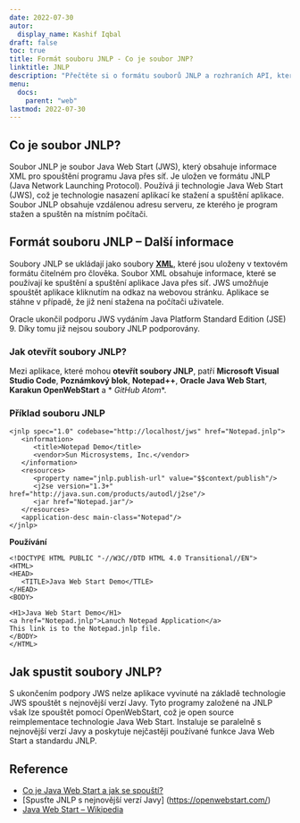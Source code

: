 ```yaml
---
date: 2022-07-30
autor:
  display_name: Kashif Iqbal
draft: false
toc: true
title: Formát souboru JNLP - Co je soubor JNP?
linktitle: JNLP
description: "Přečtěte si o formátu souborů JNLP a rozhraních API, která mohou vytvářet a otevírat soubory JNLP."
menu:
  docs:
    parent: "web"
lastmod: 2022-07-30
---
```


## Co je soubor JNLP?

Soubor JNLP je soubor Java Web Start (JWS), který obsahuje informace XML pro spouštění programu Java přes síť. Je uložen ve formátu JNLP (Java Network Launching Protocol). Používá ji technologie Java Web Start (JWS), což je technologie nasazení aplikací ke stažení a spuštění aplikace. Soubor JNLP obsahuje vzdálenou adresu serveru, ze kterého je program stažen a spuštěn na místním počítači.

## Formát souboru JNLP – Další informace

Soubory JNLP se ukládají jako soubory **[XML](/cs/web/xml/)**, které jsou uloženy v textovém formátu čitelném pro člověka. Soubor XML obsahuje informace, které se používají ke spuštění a spuštění aplikace Java přes síť. JWS umožňuje spouštět aplikace kliknutím na odkaz na webovou stránku. Aplikace se stáhne v případě, že již není stažena na počítači uživatele.

Oracle ukončil podporu JWS vydáním Java Platform Standard Edition (JSE) 9. Díky tomu již nejsou soubory JNLP podporovány.

### Jak otevřít soubory JNLP?

Mezi aplikace, které mohou **otevřít soubory JNLP**, patří **Microsoft Visual Studio Code**, **Poznámkový blok**, **Notepad++**, **Oracle Java Web Start**, **Karakun OpenWebStart** a * *GitHub Atom**.

### Příklad souboru JNLP

```
<jnlp spec="1.0" codebase="http://localhost/jws" href="Notepad.jnlp">
   <information>
      <title>Notepad Demo</title>
      <vendor>Sun Microsystems, Inc.</vendor>
   </information>
   <resources>
      <property name="jnlp.publish-url" value="$$context/publish"/>
      <j2se version="1.3+" href="http://java.sun.com/products/autodl/j2se"/>
      <jar href="Notepad.jar"/>
   </resources>
   <application-desc main-class="Notepad"/>
</jnlp>
```
**Používání**

```
<!DOCTYPE HTML PUBLIC "-//W3C//DTD HTML 4.0 Transitional//EN">
<HTML>
<HEAD>
   <TITLE>Java Web Start Demo</TTLE>    
</HEAD>
<BODY>

<H1>Java Web Start Demo</H1>
<a href="Notepad.jnlp">Lanuch Notepad Application</a>
This link is to the Notepad.jnlp file.
</BODY>
</HTML>
```
## Jak spustit soubory JNLP?

S ukončením podpory JWS nelze aplikace vyvinuté na základě technologie JWS spouštět s nejnovější verzí Javy. Tyto programy založené na JNLP však lze spouštět pomocí OpenWebStart, což je open source reimplementace technologie Java Web Start. Instaluje se paralelně s nejnovější verzí Javy a poskytuje nejčastěji používané funkce Java Web Start a standardu JNLP.

## Reference ##

* [Co je Java Web Start a jak se spouští?](https://www.java.com/en/download/help/java_webstart.html)
* [Spusťte JNLP s nejnovější verzí Javy] (https://openwebstart.com/)
* [Java Web Start – Wikipedia](https://en.wikipedia.org/wiki/Java_Web_Start)

